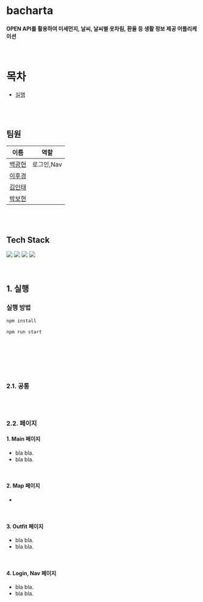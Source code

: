 # bacharta

#### OPEN API를 활용하여 미세먼지, 날씨, 날씨별 옷차림, 환율 등 생활 정보 제공 어플리케이션

<br/>

# 목차

- [실행](#1-실행)

<br/>
<br/>

## 팀원

| 이름                                  | 역할       |
| ------------------------------------- | ---------- |
| [백광현](https://github.com/rmawogns) | 로그인,Nav |
| [이후경](https://github.com/ch4md0m)  |            |
| [김인태](https://github.com/jiye-7)   |            |
| [박보현](https://github.com/EEOOOO)   |            |

<br/>
<br/>

## Tech Stack

<div>
    <img src="https://img.shields.io/badge/React-61DAFB?style=for-the-badge&logo=react&logoColor=white">
    <img src="https://img.shields.io/badge/typescript-3178C6?style=for-the-badge&logo=typescript&logoColor=black">
    <img src="https://img.shields.io/badge/styled components-DB7093?style=for-the-badge&logo=styled-components&logoColor=white">
     <img src="https://img.shields.io/badge/css3-1572B6?style=for-the-badge&logo=css3&logoColor=white">
</div>

<br/>
<br/>
 
## 1. 실행
### 실행 방법

```sh
npm install

npm run start
```

<br/>

<!-- ### 데모 링크

[🚀 데모링크 바로가기]() -->

<br/>
<br/>

<br/>
<br/>

### 2.1. 공통

<br/>
<br/>

### 2.2. 페이지

#### 1. Main 페이지

- bla bla.
- bla bla.

<br/>

#### 2. Map 페이지

-

<br/>

#### 3. Outfit 페이지

- bla bla.
- bla bla.

<br/>

#### 4. Login, Nav 페이지

- bla bla.
- bla bla.

<br/>

